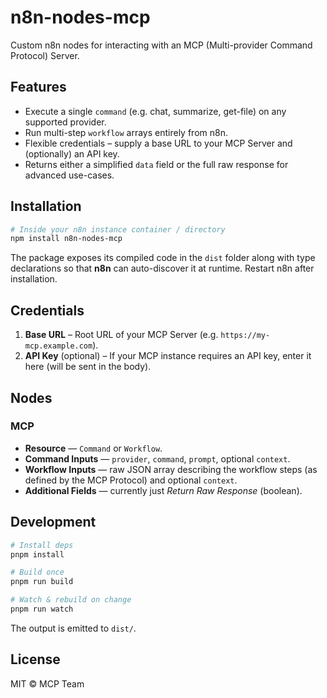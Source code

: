 # n8n-nodes-mcp

Custom n8n nodes for interacting with an MCP (Multi-provider Command Protocol) Server.

## Features

* Execute a single `command` (e.g. chat, summarize, get-file) on any supported provider.
* Run multi-step `workflow` arrays entirely from n8n.
* Flexible credentials – supply a base URL to your MCP Server and (optionally) an API key.
* Returns either a simplified `data` field or the full raw response for advanced use-cases.

## Installation

```bash
# Inside your n8n instance container / directory
npm install n8n-nodes-mcp
```

The package exposes its compiled code in the `dist` folder along with type declarations so that **n8n** can auto-discover it at runtime. Restart n8n after installation.

## Credentials

1. **Base URL** – Root URL of your MCP Server (e.g. `https://my-mcp.example.com`).
2. **API Key** (optional) – If your MCP instance requires an API key, enter it here (will be sent in the body).

## Nodes

### MCP

* **Resource** — `Command` or `Workflow`.
* **Command Inputs** — `provider`, `command`, `prompt`, optional `context`.
* **Workflow Inputs** — raw JSON array describing the workflow steps (as defined by the MCP Protocol) and optional `context`.
* **Additional Fields** — currently just *Return Raw Response* (boolean).

## Development

```bash
# Install deps
pnpm install

# Build once
pnpm run build

# Watch & rebuild on change
pnpm run watch
```

The output is emitted to `dist/`.

## License

MIT © MCP Team 
